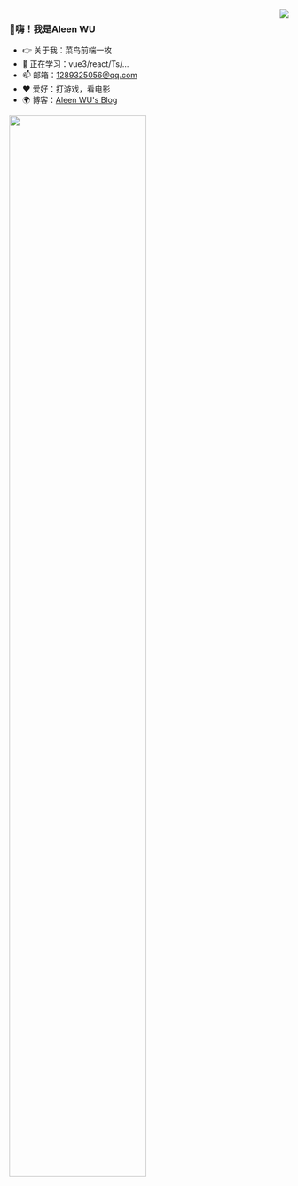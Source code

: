 <!--
**webInwind/webInwind** is a ✨ _special_ ✨ repository because its `README.md` (this file) appears on your GitHub profile.

Here are some ideas to get you started:

- 🔭 I’m currently working on ...
- 🌱 I’m currently learning ...
- 👯 I’m looking to collaborate on ...
- 🤔 I’m looking for help with ...
- 💬 Ask me about ...
- 📫 How to reach me: ...
- 😄 Pronouns: ...
- ⚡ Fun fact: ...
-->
<img align='right' src="https://github-readme-stats.vercel.app/api?username=MUYIio&show_icons=true&theme=radical">

### 👋嗨！我是Aleen WU

- 👉 关于我：菜鸟前端一枚
- 🌱 正在学习：vue3/react/Ts/...
- 📫 邮箱：1289325056@qq.com
- ❤️ 爱好：打游戏，看电影
- 🌍 博客：[Aleen WU's Blog](https://webinwind.github.io/blog/)



<img align="center" src="https://cdn.jsdelivr.net/gh/xmuli/xmuliPic@pic/2020/dino.gif" width="70%"/>
